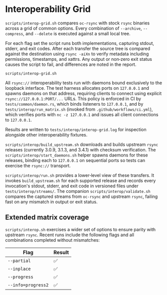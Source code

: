 # Interoperability Grid

`scripts/interop-grid.sh` compares `oc-rsync` with stock `rsync` binaries across a grid of common options. Every combination of `--archive`, `--compress`, and `--delete` is executed against a small local tree.

For each flag set the script runs both implementations, capturing stdout, stderr, and exit codes. After each transfer the source tree is compared against the destination using `rsync -aiXn` to verify metadata including permissions, timestamps, and xattrs. Any output or non‑zero exit status causes the script to fail, and differences are noted in the report.

```
scripts/interop-grid.sh
```

All `rsync://` interoperability tests run with daemons bound exclusively to
the loopback interface. The test harness allocates ports on `127.0.0.1` and
spawns daemons on that address, requiring clients to connect using explicit
`rsync://127.0.0.1:PORT/...` URLs. This policy is enforced in CI by
`tests/common/daemon.rs`, which binds listeners to `127.0.0.1`, and by
`tests/interop/run_matrix.sh` (invoked from `.github/workflows/ci.yml`), which
verifies ports with `nc -z 127.0.0.1` and issues all client connections to
`127.0.0.1`.

Results are written to `tests/interop/interop-grid.log` for inspection alongside other interoperability fixtures.

`scripts/interop/build_upstream.sh` downloads and builds upstream `rsync`
releases (currently 3.0.9, 3.1.3, and 3.4.1) with checksum verification.  The
`scripts/interop/start_daemons.sh` helper spawns daemons for these releases,
binding each to `127.0.0.1` on sequential ports so tests can exercise the
`rsync://` transport.

`scripts/interop/run.sh` provides a lower‑level view of these transfers.  It
invokes `build_upstream.sh` for each supported release and records every
invocation's stdout, stderr, and exit code in versioned files under
`tests/interop/streams/`.  The companion `scripts/interop/validate.sh` compares
the captured streams from `oc-rsync` and upstream `rsync`, failing fast on any
mismatch in output or exit status.

## Extended matrix coverage

`scripts/interop.sh` exercises a wider set of options to ensure
parity with upstream `rsync`. Recent runs include the following flags and all
combinations completed without mismatches:

| Flag | Result |
| --- | --- |
| `--partial` | ✅ |
| `--inplace` | ✅ |
| `--progress` | ✅ |
| `--info=progress2` | ✅ |
